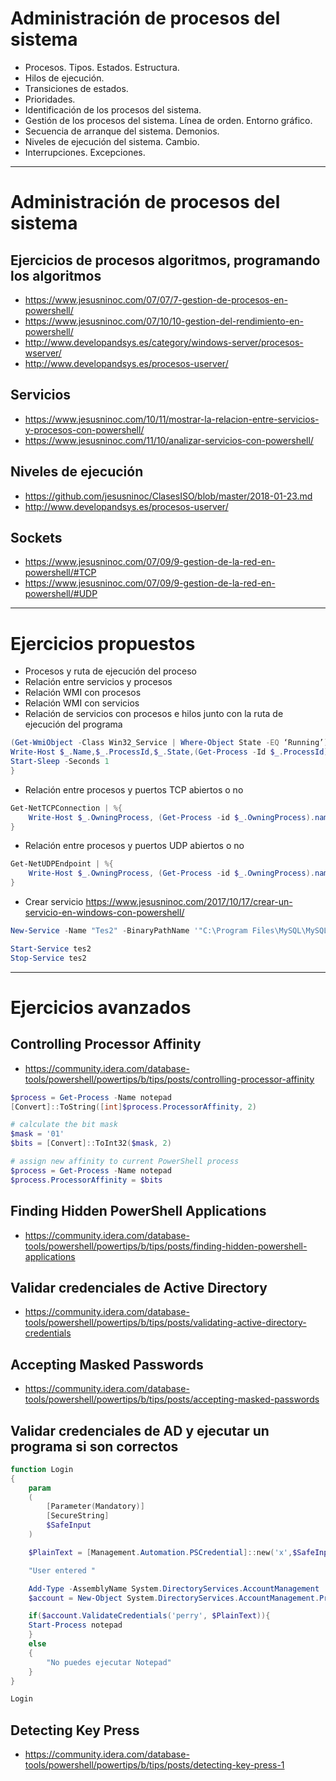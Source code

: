 # Administración de procesos del sistema
- Procesos. Tipos. Estados. Estructura.
- Hilos de ejecución.
- Transiciones de estados.
- Prioridades.
- Identificación de los procesos del sistema.
- Gestión de los procesos del sistema. Línea de orden. Entorno gráfico.
- Secuencia de arranque del sistema. Demonios.
- Niveles de ejecución del sistema. Cambio.
- Interrupciones. Excepciones.

------------------

# Administración de procesos del sistema
## Ejercicios de procesos algoritmos, programando los algoritmos
* https://www.jesusninoc.com/07/07/7-gestion-de-procesos-en-powershell/
* https://www.jesusninoc.com/07/10/10-gestion-del-rendimiento-en-powershell/
* http://www.developandsys.es/category/windows-server/procesos-wserver/
* http://www.developandsys.es/procesos-userver/
## Servicios
* https://www.jesusninoc.com/10/11/mostrar-la-relacion-entre-servicios-y-procesos-con-powershell/
* https://www.jesusninoc.com/11/10/analizar-servicios-con-powershell/
## Niveles de ejecución
* https://github.com/jesusninoc/ClasesISO/blob/master/2018-01-23.md
* http://www.developandsys.es/procesos-userver/
## Sockets
* https://www.jesusninoc.com/07/09/9-gestion-de-la-red-en-powershell/#TCP
* https://www.jesusninoc.com/07/09/9-gestion-de-la-red-en-powershell/#UDP

------------------

# Ejercicios propuestos
- Procesos y ruta de ejecución del proceso
- Relación entre servicios y procesos
- Relación WMI con procesos
- Relación WMI con servicios
- Relación de servicios con procesos e hilos junto con la ruta de ejecución del programa
```PowerShell
(Get-WmiObject -Class Win32_Service | Where-Object State -EQ ‘Running’) | %{
Write-Host $_.Name,$_.ProcessId,$_.State,(Get-Process -Id $_.ProcessId).Name,(Get-WmiObject -Class Win32_Thread | Where-Object ProcessHandle -EQ $_.ProcessId).handle,(Get-WmiObject -Class win32_process | Where-Object ProcessId -EQ $_.ProcessId | select name, Path, ExecutablePath, CommandLine)
Start-Sleep -Seconds 1
}
```
- Relación entre procesos y puertos TCP abiertos o no
```PowerShell
Get-NetTCPConnection | %{
    Write-Host $_.OwningProcess, (Get-Process -id $_.OwningProcess).name,$_.LocalAddress,$_.LocalPort,$_.RemoteAddress,$_.RemotePort
}
```
- Relación entre procesos y puertos UDP abiertos o no
```PowerShell
Get-NetUDPEndpoint | %{
    Write-Host $_.OwningProcess, (Get-Process -id $_.OwningProcess).name,$_.LocalAddress,$_.LocalPort
}
```
- Crear servicio
https://www.jesusninoc.com/2017/10/17/crear-un-servicio-en-windows-con-powershell/

```PowerShell
New-Service -Name "Tes2" -BinaryPathName '"C:\Program Files\MySQL\MySQL Server 5.1\bin\mysqld" --defaults-file="C:\Program Files\MySQL\MySQL Server 5.1\my.ini" MySQL'

Start-Service tes2
Stop-Service tes2
```
------------------

# Ejercicios avanzados
## Controlling Processor Affinity
* https://community.idera.com/database-tools/powershell/powertips/b/tips/posts/controlling-processor-affinity
```PowerShell
$process = Get-Process -Name notepad
[Convert]::ToString([int]$process.ProcessorAffinity, 2) 

# calculate the bit mask
$mask = '01'
$bits = [Convert]::ToInt32($mask, 2)

# assign new affinity to current PowerShell process
$process = Get-Process -Name notepad
$process.ProcessorAffinity = $bits
```
## Finding Hidden PowerShell Applications
* https://community.idera.com/database-tools/powershell/powertips/b/tips/posts/finding-hidden-powershell-applications
## Validar credenciales de Active Directory 
* https://community.idera.com/database-tools/powershell/powertips/b/tips/posts/validating-active-directory-credentials
## Accepting Masked Passwords
* https://community.idera.com/database-tools/powershell/powertips/b/tips/posts/accepting-masked-passwords
## Validar credenciales de AD y ejecutar un programa si son correctos
```PowerShell
function Login
{
    param
    (
        [Parameter(Mandatory)]
        [SecureString]
        $SafeInput
    )

    $PlainText = [Management.Automation.PSCredential]::new('x',$SafeInput).GetNetworkCredential().Password

    "User entered "

    Add-Type -AssemblyName System.DirectoryServices.AccountManagement
    $account = New-Object System.DirectoryServices.AccountManagement.PrincipalContext([DirectoryServices.AccountManagement.ContextType]::Domain, $env:userdomain)

    if($account.ValidateCredentials('perry', $PlainText)){
    Start-Process notepad
    }
    else
    {
        "No puedes ejecutar Notepad"
    }
}

Login
```
## Detecting Key Press
* https://community.idera.com/database-tools/powershell/powertips/b/tips/posts/detecting-key-press-1
